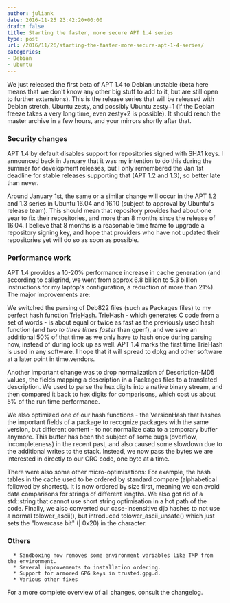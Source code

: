 ```yaml
---
author: juliank
date: 2016-11-25 23:42:20+00:00
draft: false
title: Starting the faster, more secure APT 1.4 series
type: post
url: /2016/11/26/starting-the-faster-more-secure-apt-1-4-series/
categories:
- Debian
- Ubuntu
---
```


We just released the first beta of APT 1.4 to Debian unstable (beta here means that we don't know any other big stuff to add to it, but are still open to further extensions). This is the release series that will be released with Debian stretch, Ubuntu zesty, and possibly Ubuntu zesty+1 (if the Debian freeze takes a very long time, even zesty+2 is possible). It should reach the master archive in a few hours, and your mirrors shortly after that.


### Security changes


APT 1.4 by default disables support for repositories signed with SHA1 keys. I announced back in January that it was my intention to do this during the summer for development releases, but I only remembered the Jan 1st deadline for stable releases supporting that (APT 1.2 and 1.3), so better late than never.

Around January 1st, the same or a similar change will occur in the APT 1.2 and 1.3 series in Ubuntu 16.04 and 16.10 (subject to approval by Ubuntu's release team). This should mean that repository provides had about one year to fix their repositories, and more than 8 months since the release of 16.04. I believe that 8 months is a reasonable time frame to upgrade a repository signing key, and hope that providers who have not updated their repositories yet will do so as soon as possible.


### Performance work


APT 1.4 provides a 10-20% performance increase in cache generation (and according to callgrind, we went from approx 6.8 billion to 5.3 billion instructions for my laptop's configuration, a reduction of more than 21%). The major improvements are:

We switched the parsing of Deb822 files (such as Packages files) to my perfect hash function [TrieHash](https://github.com/julian-klode/triehash). TrieHash - which generates C code from a set of words - is about equal or twice as fast as the previously used hash function (and _two to three times faster_ than gperf), and we save an additional 50% of that time as we only have to hash once during parsing now, instead of during look up as well. APT 1.4 marks the first time TrieHash is used in any software. I hope that it will spread to dpkg and other software at a later point in time.vendors.

Another important change was to drop normalization of Description-MD5 values, the fields mapping a description in a Packages files to a translated description. We used to parse the hex digits into a native binary stream, and then compared it back to hex digits for comparisons, which cost us about 5% of the run time performance.

We also optimized one of our hash functions - the VersionHash that hashes the important fields of a package to recognize packages with the same version, but different content - to not normalize data to a temporary buffer anymore. This buffer has been the subject of some bugs (overflow, incompleteness) in the recent past, and also caused some slowdown due to the additional writes to the stack. Instead, we now pass the bytes we are interested in directly to our CRC code, one byte at a time.

There were also some other micro-optimisations: For example, the hash tables in the cache used to be ordered by standard compare (alphabetical followed by shortest). It is now ordered by size first, meaning we can avoid data comparisons for strings of different lengths. We also got rid of a std::string that cannot use short string optimisation in a hot path of the code. Finally, we also converted our case-insensitive djb hashes to not use a normal tolower_ascii(), but introduced tolower_ascii_unsafe() which just sets the "lowercase bit" (| 0x20) in the character.


### Others





	  * Sandboxing now removes some environment variables like TMP from the environment.
	  * Several improvements to installation ordering.
	  * Support for armored GPG keys in trusted.gpg.d.
	  * Various other fixes

For a more complete overview of all changes, consult the changelog.
